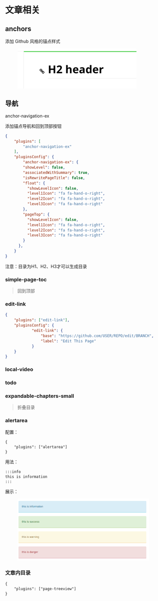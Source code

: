 # 文章相关

## anchors

添加 Github 风格的锚点样式

<div align="left">

<figure><img src="../../.gitbook/assets/image (1) (1).png" alt=""><figcaption></figcaption></figure>

</div>

## 导航

anchor-navigation-ex

添加锚点导航和回到顶部按钮

```json
{
    "plugins": [
        "anchor-navigation-ex"
    ],
    "pluginsConfig": {
        "anchor-navigation-ex": {
        "showLevel": false,
        "associatedWithSummary": true,
        "isRewritePageTitle": false,
        "float": {
          "showLevelIcon": false,
          "level1Icon": "fa fa-hand-o-right",
          "level2Icon": "fa fa-hand-o-right",
          "level3Icon": "fa fa-hand-o-right"
        },
        "pageTop": {
          "showLevelIcon": false,
          "level1Icon": "fa fa-hand-o-right",
          "level2Icon": "fa fa-hand-o-right",
          "level3Icon": "fa fa-hand-o-right"
        }
      },
    }
}
```

注意：目录为H1、H2、H3才可以生成目录

### simple-page-toc

> 回到顶部

### &#x20;edit-link <a href="#edit-link" id="edit-link"></a>

```json
{
    "plugins": ["edit-link"],
    "pluginsConfig": {
            "edit-link": {
                "base": "https://github.com/USER/REPO/edit/BRANCH",
                "label": "Edit This Page"
            }
    }
}
```

### &#x20;local-video <a href="#local-video" id="local-video"></a>

### todo

### expandable-chapters-small

> 折叠目录

### alertarea

配置：

```
{
    "plugins": ["alertarea"]
}
```

用法：

```
:::info
this is information
:::
```

展示：

<figure><img src="../../.gitbook/assets/image (1) (1) (1).png" alt=""><figcaption></figcaption></figure>

### 文章内目录

```
{
    "plugins": ["page-treeview"]
}
```

